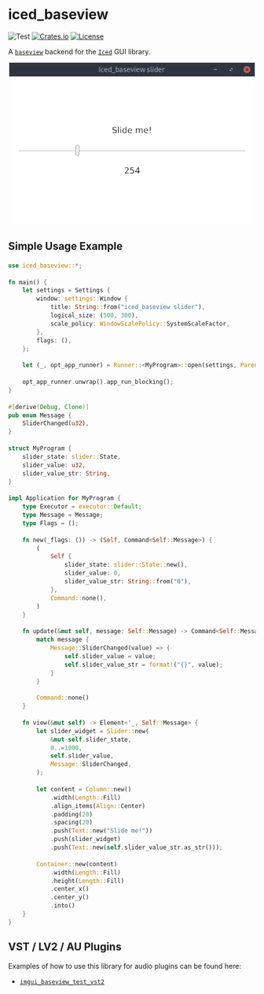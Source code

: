 # iced_baseview
![Test](https://github.com/BillyDM/iced_baseview/workflows/Rust/badge.svg)
[![Crates.io](https://img.shields.io/crates/v/iced_baseview.svg)](https://crates.io/crates/iced_baseview)
[![License](https://img.shields.io/crates/l/iced_baseview.svg)](https://github.com/BillyDM/iced_baseview/blob/main/LICENSE)

A [`baseview`] backend for the [`Iced`] GUI library.

<div align="center">
    <img src="screenshot.png">
</div>

## Simple Usage Example

```rust
use iced_baseview::*;

fn main() {
    let settings = Settings {
        window: settings::Window {
            title: String::from("iced_baseview slider"),
            logical_size: (500, 300),
            scale_policy: WindowScalePolicy::SystemScaleFactor,
        },
        flags: (),
    };

    let (_, opt_app_runner) = Runner::<MyProgram>::open(settings, Parent::None);

    opt_app_runner.unwrap().app_run_blocking();
}

#[derive(Debug, Clone)]
pub enum Message {
    SliderChanged(u32),
}

struct MyProgram {
    slider_state: slider::State,
    slider_value: u32,
    slider_value_str: String,
}

impl Application for MyProgram {
    type Executor = executor::Default;
    type Message = Message;
    type Flags = ();

    fn new(_flags: ()) -> (Self, Command<Self::Message>) {
        (
            Self {
                slider_state: slider::State::new(),
                slider_value: 0,
                slider_value_str: String::from("0"),
            },
            Command::none(),
        )
    }

    fn update(&mut self, message: Self::Message) -> Command<Self::Message> {
        match message {
            Message::SliderChanged(value) => {
                self.slider_value = value;
                self.slider_value_str = format!("{}", value);
            }
        }

        Command::none()
    }

    fn view(&mut self) -> Element<'_, Self::Message> {
        let slider_widget = Slider::new(
            &mut self.slider_state,
            0..=1000,
            self.slider_value,
            Message::SliderChanged,
        );

        let content = Column::new()
            .width(Length::Fill)
            .align_items(Align::Center)
            .padding(20)
            .spacing(20)
            .push(Text::new("Slide me!"))
            .push(slider_widget)
            .push(Text::new(self.slider_value_str.as_str()));

        Container::new(content)
            .width(Length::Fill)
            .height(Length::Fill)
            .center_x()
            .center_y()
            .into()
    }
}
```

## VST / LV2 / AU Plugins

Examples of how to use this library for audio plugins can be found here:
* [`imgui_baseview_test_vst2`]

[`Iced`]: https://github.com/hecrj/iced
[`baseview`]: https://github.com/RustAudio/baseview
[`imgui_baseview_test_vst2`]: https://github.com/DGriffin91/imgui_baseview_test_vst2
